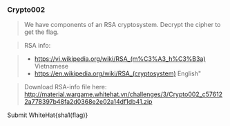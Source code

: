 ### Crypto002 ###

> We have components of an RSA cryptosystem. Decrypt the cipher to get the flag.

> RSA info: 

> - https://vi.wikipedia.org/wiki/RSA_(m%C3%A3_h%C3%B3a) Vietnamese
> - https://en.wikipedia.org/wiki/RSA_(cryptosystem) English"

> Download RSA-info file here:
http://material.wargame.whitehat.vn/challenges/3/Crypto002_c576122a778397b48fa2d0368e2e02a14df1db41.zip

Submit WhiteHat{sha1(flag)}

